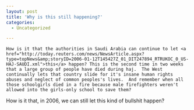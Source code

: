 ```yaml
---
layout: post
title: 'Why is this still happening?'
categories:
  - Uncategorized

---
```



    How is it that the authorities in Saudi Arabia can continue to let <a href="http://today.reuters.com/news/NewsArticle.aspx?type=topNews&amp;storyID=2006-01-12T145427Z_01_DIT247894_RTRUKOC_0_US-HAJ-SAUDI.xml">this</a> happen? This is the second time in two weeks that a large group of people have died during haj.  The West continually lets that country slide for it's insane human rights abuses and neglect of common peoples's lives.  And remember when all those schoolgirls died in a fire because male firefighters weren't allowed into the girls-only school to save them?

How is it that, in 2006, we can still let this kind of bullshit happen?



<p style="text-align:right;font-size:11px;letter-spacing:.05em;color:#808979;">
<a href="http://www.technorati.com/tag/stampede" rel="tag"></a>

</p>
  
